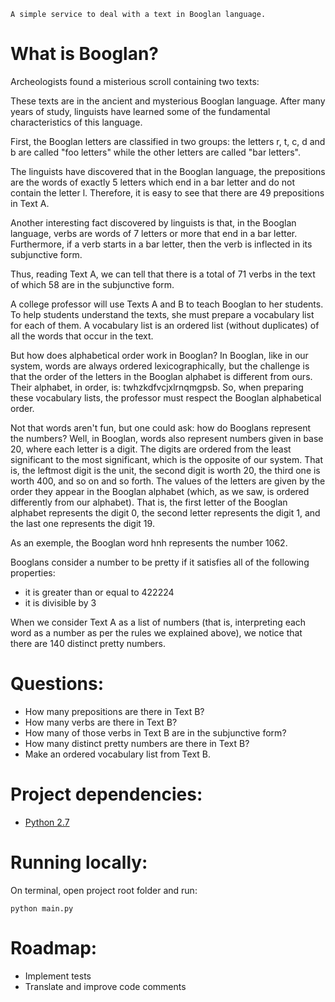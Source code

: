 ```
A simple service to deal with a text in Booglan language.
```


# What is Booglan?
Archeologists found a misterious scroll containing two texts:

These texts are in the ancient and mysterious Booglan language. After many years of study, linguists have learned some of the fundamental characteristics of this language.

First, the Booglan letters are classified in two groups: the letters r, t, c, d and b are called "foo letters" while the other letters are called "bar letters".

The linguists have discovered that in the Booglan language, the prepositions are the words of exactly 5 letters which end in a bar letter and do not contain the letter l. Therefore, it is easy to see that there are 49 prepositions in Text A.

Another interesting fact discovered by linguists is that, in the Booglan language, verbs are words of 7 letters or more that end in a bar letter. Furthermore, if a verb starts in a bar letter, then the verb is inflected in its subjunctive form.

Thus, reading Text A, we can tell that there is a total of 71 verbs in the text of which 58 are in the subjunctive form.

A college professor will use Texts A and B to teach Booglan to her students. To help students understand the texts, she must prepare a vocabulary list for each of them. A vocabulary list is an ordered list (without duplicates) of all the words that occur in the text.

But how does alphabetical order work in Booglan? In Booglan, like in our system, words are always ordered lexicographically, but the challenge is that the order of the letters in the Booglan alphabet is different from ours. Their alphabet, in order, is: twhzkdfvcjxlrnqmgpsb. So, when preparing these vocabulary lists, the professor must respect the Booglan alphabetical order.

Not that words aren't fun, but one could ask: how do Booglans represent the numbers? Well, in Booglan, words also represent numbers given in base 20, where each letter is a digit. The digits are ordered from the least significant to the most significant, which is the opposite of our system. That is, the leftmost digit is the unit, the second digit is worth 20, the third one is worth 400, and so on and so forth. The values of the letters are given by the order they appear in the Booglan alphabet (which, as we saw, is ordered differently from our alphabet). That is, the first letter of the Booglan alphabet represents the digit 0, the second letter represents the digit 1, and the last one represents the digit 19.

As an exemple, the Booglan word hnh represents the number 1062.

Booglans consider a number to be pretty if it satisfies all of the following properties:

- it is greater than or equal to 422224
- it is divisible by 3

When we consider Text A as a list of numbers (that is, interpreting each word as a number as per the rules we explained above), we notice that there are 140 distinct pretty numbers.

# Questions:
- How many prepositions are there in Text B?
- How many verbs are there in Text B?
- How many of those verbs in Text B are in the subjunctive form?
- How many distinct pretty numbers are there in Text B?
- Make an ordered vocabulary list from Text B.


# Project dependencies:
- [Python 2.7](https://wiki.python.org/moin/BeginnersGuide/Download)


# Running locally:

On terminal, open project root folder and run:

```
python main.py
```


# Roadmap:
- Implement tests
- Translate and improve code comments

